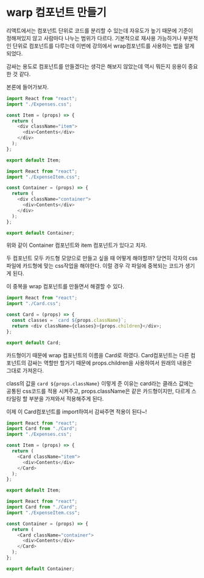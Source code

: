 # warp 컴포넌트 만들기

리액트에서는 컴포넌트 단위로 코드를 분리할 수 있는데 자유도가 높기 때문에 기준이 정해져있지 않고 사람마다 나누는 범위가 다르다. 기본적으로 재사용 가능하거나 부분적인 단위로 컴포넌트를 다루는데 이번에 강의에서 wrap컴포넌트를 사용하는 법을 알게 되었다.

감싸는 용도로 컴포넌트를 만들겠다는 생각은 해보지 않았는데 역시 뭐든지 응용이 중요한 것 같다.

본론에 들어가보자.

```js
import React from "react";
import "./Expenses.css";

const Item = (props) => {
  return (
    <div className="item">
      <div>Contents</div>
    </div>
  );
};

export default Item;
```

```js
import React from "react";
import "./ExpenseItem.css";

const Container = (props) => {
  return (
    <div className="container">
      <div>Contents</div>
    </div>
  );
};

export default Container;
```

위와 같이 Container 컴포넌트와 item 컴포넌트가 있다고 치자.

두 컴포넌트 모두 카드형 모양으로 만들고 싶을 때 어떻게 해야할까? 당연히 각자의 css파일에 카드형에 맞는 css작업을 해야한다. 이럴 경우 각 파일에 중복되는 코드가 생기게 된다.

이 중복을 wrap 컴포넌트를 만들면서 해결할 수 있다.

```js
import React from "react";
import "./Card.css";

const Card = (props) => {
  const classes = `card ${props.className}`;
  return <div className={classes}>{props.children}</div>;
};

export default Card;
```

카드형이기 때문에 wrap 컴포넌트의 이름을 Card로 하였다. Card컴포넌트는 다른 컴포넌트의 감싸는 역할만 할거기 때문에 props.children을 사용하여서 원래의 내용은 그대로 가져온다.

class의 값을 `card ${props.className}` 이렇게 준 이유는 card라는 클래스 값에는 공통된 css코드를 적용 시켜주고, props.className은 같은 카드형이지만, 다르게 스타일링 할 부분을 가져와서 적용해주게 된다.

이제 이 Card컴포넌트를 import하여서 감싸주면 적용이 된다~!

```js
import React from "react";
import Card from "./Card";
import "./Expenses.css";

const Item = (props) => {
  return (
    <Card className="item">
      <div>Contents</div>
    </Card>
  );
};

export default Item;
```

```js
import React from "react";
import Card from "./Card";
import "./ExpenseItem.css";

const Container = (props) => {
  return (
    <Card className="container">
      <div>Contents</div>
    </Card>
  );
};

export default Container;
```
